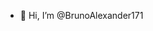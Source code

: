 - 👋 Hi, I’m @BrunoAlexander171
<!---
BrunoAlexander171/BrunoAlexander171 is a ✨ special ✨ repository because its `README.md` (this file) appears on your GitHub profile.
You can click the Preview link to take a look at your changes.
--->
